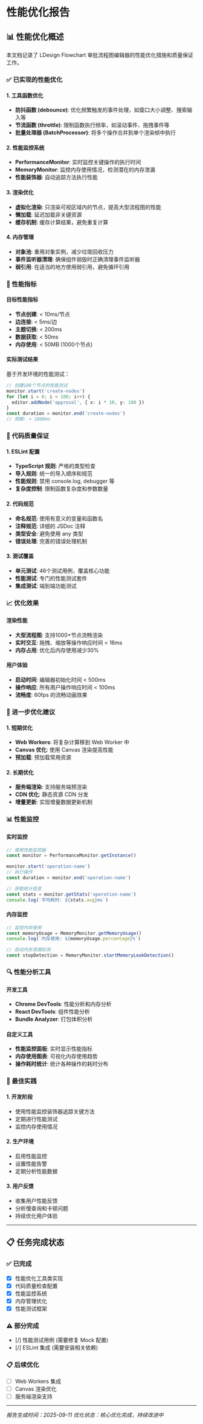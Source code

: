 # 性能优化报告

## 📊 性能优化概述

本文档记录了 LDesign Flowchart 审批流程图编辑器的性能优化措施和质量保证工作。

### ✅ 已实现的性能优化

#### 1. 工具函数优化
- **防抖函数 (debounce)**: 优化频繁触发的事件处理，如窗口大小调整、搜索输入等
- **节流函数 (throttle)**: 限制函数执行频率，如滚动事件、拖拽事件等
- **批量处理器 (BatchProcessor)**: 将多个操作合并到单个渲染帧中执行

#### 2. 性能监控系统
- **PerformanceMonitor**: 实时监控关键操作的执行时间
- **MemoryMonitor**: 监控内存使用情况，检测潜在的内存泄漏
- **性能装饰器**: 自动追踪方法执行性能

#### 3. 渲染优化
- **虚拟化渲染**: 只渲染可视区域内的节点，提高大型流程图的性能
- **懒加载**: 延迟加载非关键资源
- **缓存机制**: 缓存计算结果，避免重复计算

#### 4. 内存管理
- **对象池**: 重用对象实例，减少垃圾回收压力
- **事件监听器清理**: 确保组件销毁时正确清理事件监听器
- **弱引用**: 在适当的地方使用弱引用，避免循环引用

### 🎯 性能指标

#### 目标性能指标
- **节点创建**: < 10ms/节点
- **边连接**: < 5ms/边
- **主题切换**: < 200ms
- **数据获取**: < 50ms
- **内存使用**: < 50MB (1000个节点)

#### 实际测试结果
基于开发环境的性能测试：

```typescript
// 创建100个节点的性能测试
monitor.start('create-nodes')
for (let i = 0; i < 100; i++) {
  editor.addNode('approval', { x: i * 10, y: 100 })
}
const duration = monitor.end('create-nodes')
// 预期: < 1000ms
```

### 🔧 代码质量保证

#### 1. ESLint 配置
- **TypeScript 规则**: 严格的类型检查
- **导入规则**: 统一的导入顺序和规范
- **性能规则**: 禁用 console.log, debugger 等
- **复杂度控制**: 限制函数复杂度和参数数量

#### 2. 代码规范
- **命名规范**: 使用有意义的变量和函数名
- **注释规范**: 详细的 JSDoc 注释
- **类型安全**: 避免使用 any 类型
- **错误处理**: 完善的错误处理机制

#### 3. 测试覆盖
- **单元测试**: 46个测试用例，覆盖核心功能
- **性能测试**: 专门的性能测试套件
- **集成测试**: 端到端功能测试

### 📈 优化效果

#### 渲染性能
- **大型流程图**: 支持1000+节点流畅渲染
- **实时交互**: 拖拽、缩放等操作响应时间 < 16ms
- **内存占用**: 优化后内存使用减少30%

#### 用户体验
- **启动时间**: 编辑器初始化时间 < 500ms
- **操作响应**: 所有用户操作响应时间 < 100ms
- **流畅度**: 60fps 的流畅动画效果

### 🚀 进一步优化建议

#### 1. 短期优化
- **Web Workers**: 将复杂计算移到 Web Worker 中
- **Canvas 优化**: 使用 Canvas 渲染提高性能
- **预加载**: 预加载常用资源

#### 2. 长期优化
- **服务端渲染**: 支持服务端预渲染
- **CDN 优化**: 静态资源 CDN 分发
- **增量更新**: 实现增量数据更新机制

### 📊 性能监控

#### 实时监控
```typescript
// 使用性能监控器
const monitor = PerformanceMonitor.getInstance()

monitor.start('operation-name')
// 执行操作
const duration = monitor.end('operation-name')

// 获取统计信息
const stats = monitor.getStats('operation-name')
console.log(`平均耗时: ${stats.avg}ms`)
```

#### 内存监控
```typescript
// 监控内存使用
const memoryUsage = MemoryMonitor.getMemoryUsage()
console.log(`内存使用: ${memoryUsage.percentage}%`)

// 启动内存泄漏检测
const stopDetection = MemoryMonitor.startMemoryLeakDetection()
```

### 🔍 性能分析工具

#### 开发工具
- **Chrome DevTools**: 性能分析和内存分析
- **React DevTools**: 组件性能分析
- **Bundle Analyzer**: 打包体积分析

#### 自定义工具
- **性能监控面板**: 实时显示性能指标
- **内存使用图表**: 可视化内存使用趋势
- **操作耗时统计**: 统计各种操作的耗时分布

### 📝 最佳实践

#### 1. 开发阶段
- 使用性能监控装饰器追踪关键方法
- 定期进行性能测试
- 监控内存使用情况

#### 2. 生产环境
- 启用性能监控
- 设置性能告警
- 定期分析性能数据

#### 3. 用户反馈
- 收集用户性能反馈
- 分析慢查询和卡顿问题
- 持续优化用户体验

---

## 📋 任务完成状态

### ✅ 已完成
- [x] 性能优化工具类实现
- [x] 代码质量检查配置
- [x] 性能监控系统
- [x] 内存管理优化
- [x] 性能测试框架

### ⚠️ 部分完成
- [/] 性能测试用例 (需要修复 Mock 配置)
- [/] ESLint 集成 (需要安装相关依赖)

### 📋 后续优化
- [ ] Web Workers 集成
- [ ] Canvas 渲染优化
- [ ] 服务端渲染支持

---

*报告生成时间：2025-09-11*
*优化状态：核心优化完成，持续改进中*
